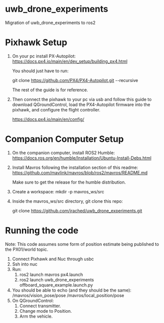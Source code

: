 # uwb_drone_experiments
Migration of uwb_drone_experiments to ros2

# Pixhawk Setup

1. On your pc install PX-Autopilot:
    https://docs.px4.io/main/en/dev_setup/building_px4.html 
    
   You should just have to run: 

   git clone https://github.com/PX4/PX4-Autopilot.git --recursive

   The rest of the guide is for reference.

2. Then connect the pixhawk to your pc via usb and follow this guide to download QGroundControl, load the PX4-Autopilot firmware into the pixhawk, and configure the flight controller.

    https://docs.px4.io/main/en/config/ 


# Companion Computer Setup

1. On the companion computer, install ROS2 Humble:
    https://docs.ros.org/en/humble/Installation/Ubuntu-Install-Debs.html 

2. Install Mavros following the installation section of this readme: 
    https://github.com/mavlink/mavros/blob/ros2/mavros/README.md
    
    Make sure to get the release for the humble distribution.

3. Create a workspace:
    mkdir -p mavros_ws/src

4. Inside the mavros_ws/src directory, git clone this repo:

    git clone https://github.com/jrached/uwb_drone_experiments.git


# Running the code

Note: This code assumes some form of position estimate being published to the PX01/world topic.

1. Connect Pixhawk and Nuc through usbc
2. Ssh into nuc
3. Run: 
    1. ros2 launch mavros px4.launch 
    2. ros2 launch uwb_drone_experiments offboard_square_example.launch.py
4. You should be able to echo (and they should be the same):
    /mavros/vision_pose/pose
    /mavros/local_position/pose
5. On QGroundControl:
    1. Connect transmitter.
    2. Change mode to Position.
    3. Arm the vehicle.


